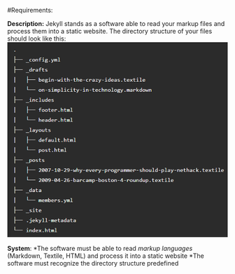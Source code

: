 #Requirements:

**Description:**
Jekyll stands as a software able to read your markup files and process them into a static website. The directory structure of your files should look like this:
![Directory Structure](./Resources/configuration.png)

**System**:
	*The software must be able to read *markup languages* (Markdown, Textile, HTML) and process it into a static website
	*The software must recognize the directory structure predefined

